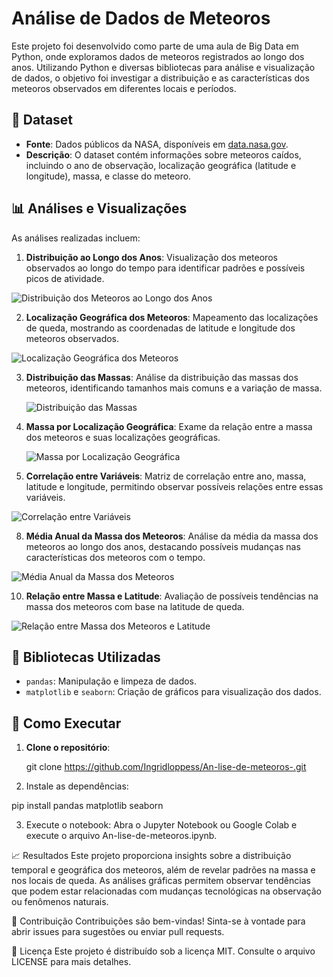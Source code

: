# Análise de Dados de Meteoros

Este projeto foi desenvolvido como parte de uma aula de Big Data em Python, onde exploramos dados de meteoros registrados ao longo dos anos. Utilizando Python e diversas bibliotecas para análise e visualização de dados, o objetivo foi investigar a distribuição e as características dos meteoros observados em diferentes locais e períodos.

## 📁 Dataset

- **Fonte**: Dados públicos da NASA, disponíveis em [data.nasa.gov](https://data.nasa.gov/resource/y77d-th95.csv).
- **Descrição**: O dataset contém informações sobre meteoros caídos, incluindo o ano de observação, localização geográfica (latitude e longitude), massa, e classe do meteoro.

## 📊 Análises e Visualizações

As análises realizadas incluem:

1. **Distribuição ao Longo dos Anos**: Visualização dos meteoros observados ao longo do tempo para identificar padrões e possíveis picos de atividade.
   
  ![Distribuição dos Meteoros ao Longo dos Anos](https://github.com/user-attachments/assets/8e3ec551-67ea-42ac-be4c-2b7ee2cfc933)


2. **Localização Geográfica dos Meteoros**: Mapeamento das localizações de queda, mostrando as coordenadas de latitude e longitude dos meteoros observados.
   
![Localização Geográfica dos Meteoros](https://github.com/user-attachments/assets/ec0f5748-181e-4f32-ba9d-728fcd2c4fd2)


3. **Distribuição das Massas**: Análise da distribuição das massas dos meteoros, identificando tamanhos mais comuns e a variação de massa.
   
   ![Distribuição das Massas](https://github.com/user-attachments/assets/79f7644f-e1bd-4cdb-a27c-72ee8893b10e)


4. **Massa por Localização Geográfica**: Exame da relação entre a massa dos meteoros e suas localizações geográficas.
   
    ![Massa por Localização Geográfica](https://github.com/user-attachments/assets/ee8ed1c7-6909-4141-884f-2ee51e4ee7e6)


6. **Correlação entre Variáveis**: Matriz de correlação entre ano, massa, latitude e longitude, permitindo observar possíveis relações entre essas variáveis.

 ![Correlação entre Variáveis](https://github.com/user-attachments/assets/9a5228ec-7f34-4426-b3c1-f7e75ab265d3)

   
8. **Média Anual da Massa dos Meteoros**: Análise da média da massa dos meteoros ao longo dos anos, destacando possíveis mudanças nas características dos meteoros com o tempo.
   
  ![Média Anual da Massa dos Meteoros](https://github.com/user-attachments/assets/f14547a5-a17f-4ff3-afd3-63454f83bd91)



10. **Relação entre Massa e Latitude**: Avaliação de possíveis tendências na massa dos meteoros com base na latitude de queda.

![Relação entre Massa dos Meteoros e Latitude](https://github.com/user-attachments/assets/34ca8a5f-9cc7-4f7d-97b7-8ba6624ae724)


## 📘 Bibliotecas Utilizadas

- `pandas`: Manipulação e limpeza de dados.
- `matplotlib` e `seaborn`: Criação de gráficos para visualização dos dados.

## 🚀 Como Executar

1. **Clone o repositório**:

   git clone https://github.com/Ingridloppess/An-lise-de-meteoros-.git

2.   Instale as dependências:

pip install pandas matplotlib seaborn

3.  Execute o notebook: Abra o Jupyter Notebook ou Google Colab e execute o arquivo An-lise-de-meteoros.ipynb.
   
📈 Resultados
Este projeto proporciona insights sobre a distribuição temporal e geográfica dos meteoros, além de revelar padrões na massa e nos locais de queda. As análises gráficas permitem observar tendências que podem estar relacionadas com mudanças tecnológicas na observação ou fenômenos naturais.

🤝 Contribuição
Contribuições são bem-vindas! Sinta-se à vontade para abrir issues para sugestões ou enviar pull requests.

📝 Licença
Este projeto é distribuído sob a licença MIT. Consulte o arquivo LICENSE para mais detalhes.

